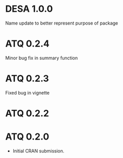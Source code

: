 # DESA 1.0.0
Name update to better represent purpose of package

# ATQ 0.2.4
Minor bug fix in summary function

# ATQ 0.2.3

Fixed bug in vignette

# ATQ 0.2.2

# ATQ 0.2.0

* Initial CRAN submission.
